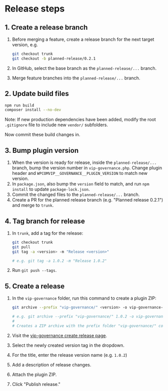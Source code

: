 # Release steps

## 1. Create a release branch

1. Before merging a feature, create a release branch for the next target version, e.g.

   ```bash
   git checkout trunk
   git checkout -b planned-release/0.2.1
   ```

2. In GitHub, select the base branch as the `planned-release/...` branch.
3. Merge feature branches into the `planned-release/...` branch.

## 2. Update build files

```bash
npm run build
composer install --no-dev
```

Note: If new production dependencies have been added, modify the root `.gitignore` file to include new `vendor/` subfolders.

Now commit these build changes in.

## 3. Bump plugin version

1. When the version is ready for release, inside the `planned-release/...` branch, bump the version number in `vip-governance.php`. Change plugin header and `WPCOMVIP__GOVERNANCE__PLUGIN_VERSION` to match new version.
2. In `package.json`, also bump the `version` field to match, and run `npm install` to update `package-lock.json`.
3. Commit the changed files to the `planned-release/...` branch.
4. Create a PR for the planned release branch (e.g. "Planned release 0.2.1") and merge to `trunk`.

## 4. Tag branch for release

1. In `trunk`, add a tag for the release:

   ```bash
   git checkout trunk
   git pull
   git tag -a <version> -m "Release <version>"

   # e.g. git tag -a 1.0.2 -m "Release 1.0.2"
   ```

2. Run `git push --tags`.

## 5. Create a release

1. In the `vip-governance` folder, run this command to create a plugin ZIP:

   ```bash
   git archive --prefix "vip-governance/" <version> -o vip-governance-<version>.zip

   # e.g. git archive --prefix "vip-governance/" 1.0.2 -o vip-governance-1.0.2.zip
   #
   # Creates a ZIP archive with the prefix folder "vip-governance/" containing files from tag 1.0.2
   ```

2. Visit the [vip-governance create release page](https://github.com/automattic/vip-governance-plugin/releases/new).
3. Select the newly created version tag in the dropdown.
4. For the title, enter the release version name (e.g. `1.0.2`)
5. Add a description of release changes.
6. Attach the plugin ZIP.
7. Click "Publish release."

